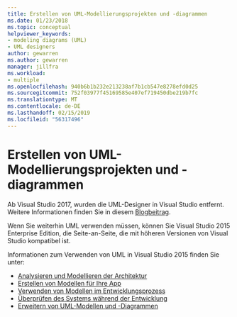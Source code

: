 ```yaml
---
title: Erstellen von UML-Modellierungsprojekten und -diagrammen
ms.date: 01/23/2018
ms.topic: conceptual
helpviewer_keywords:
- modeling diagrams (UML)
- UML designers
author: gewarren
ms.author: gewarren
manager: jillfra
ms.workload:
- multiple
ms.openlocfilehash: 940b6b1b232e213238af7b1cb547e8278efd0d25
ms.sourcegitcommit: 752f03977f45169585e407ef719450dbe219b7fc
ms.translationtype: MT
ms.contentlocale: de-DE
ms.lasthandoff: 02/15/2019
ms.locfileid: "56317496"
---
```

# <a name="create-uml-modeling-projects-and-diagrams"></a>Erstellen von UML-Modellierungsprojekten und -diagrammen

Ab Visual Studio 2017, wurden die UML-Designer in Visual Studio entfernt. Weitere Informationen finden Sie in diesem [Blogbeitrag](https://devblogs.microsoft.com/devops/uml-designers-have-been-removed-layer-designer-now-supports-live-architectural-analysis/).

Wenn Sie weiterhin UML verwenden müssen, können Sie Visual Studio 2015 Enterprise Edition, die Seite-an-Seite, die mit höheren Versionen von Visual Studio kompatibel ist.

Informationen zum Verwenden von UML in Visual Studio 2015 finden Sie unter:

* [Analysieren und Modellieren der Architektur](analyze-and-model-your-architecture.md)
* [Erstellen von Modellen für Ihre App](create-models-for-your-app.md)
* [Verwenden von Modellen im Entwicklungsprozess](use-models-in-your-development-process.md)
* [Überprüfen des Systems während der Entwicklung](validate-your-system-during-development.md)
* [Erweitern von UML-Modellen und -Diagrammen](create-uml-modeling-projects-and-diagrams.md)